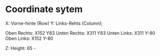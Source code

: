 # Coordinate sytem

X: Vorne-hinte (Row)
Y: Links-Rehts (Column);

Oben Rechts: X152 Y83
Unten Rechts: X311 Y83
Unten Links: X311 Y-80
Oben Links: X152 Y-80


Z: Height: 65 -  